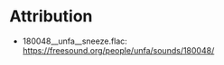 Attribution
===========

* 180048__unfa__sneeze.flac: https://freesound.org/people/unfa/sounds/180048/

